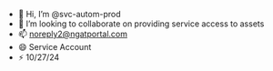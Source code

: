 - 👋 Hi, I’m @svc-autom-prod
- 💞️ I’m looking to collaborate on providing service access to assets
- 📫 noreply2@ngatportal.com
- 😄 Service Account
- ⚡ 10/27/24

<!---
svc-autom-prod/svc-autom-prod is a ✨ special ✨ repository because its `README.md` (this file) appears on your GitHub profile.
You can click the Preview link to take a look at your changes.
--->
